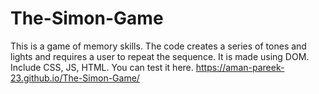 # The-Simon-Game
This is a game of memory skills. The code creates a series of tones and lights and requires a user to repeat the sequence.
It is made using DOM.
Include CSS, JS, HTML.
You can test it here.
https://aman-pareek-23.github.io/The-Simon-Game/
